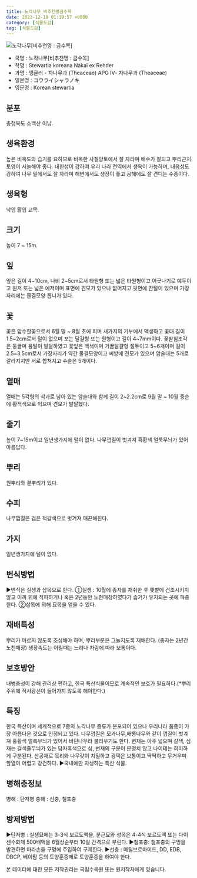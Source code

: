 ```yaml
---
title: 노각나무_비추천명금수목
date: 2023-12-19 01:19:57 +0800
category: [식물도감]
tag: [식물도감]
---
```




![노각나무[비추천명 : 금수목]](/fileUpload/plants/basic/Theaceae/Stewartia/10966/1_th2.JPG)
- 국명 : 노각나무[비추천명 : 금수목]
- 학명 : Stewartia koreana Nakai ex Rehder
- 과명 : 앵글러 - 차나무과 (Theaceae) APG Ⅳ- 차나무과 (Theaceae)
- 일본명 : コウライシャラノキ
- 영문명 : Korean stewartia


## 분포
충청북도 소백산 이남.
## 생육환경
높은 비옥도와 습기를 요하므로 비옥한 사질양토에서 잘 자라며 배수가 잘되고 뿌리근처 토양이 서늘해야 좋다. 내한성이 강하여 우리 나라 전역에서 생육이 가능하며, 내음성도 강하여 나무 밑에서도 잘 자라며 해변에서도 생장이 좋고 공해에도 잘 견디는 수종이다.
## 생육형
낙엽 활엽 교목.
## 크기
높이 7 ~ 15m.
## 잎
잎은 길이 4~10cm, 나비 2~5cm로서 타원형 또는 넓은 타원형이고 어긋나기로 예두이고 원저 또는 넓은 예저이며 표면에 견모가 있으나 없어지고 뒷면에 잔털이 있으며 가장자리에는 물결모양 톱니가 있다.
## 꽃
꽃은 암수한꽃으로서 6월 말 ~ 8월 초에 피며 새가지의 기부에서 액생하고 꽃대 길이 1.5~2cm로서 털이 없으며 포는 달걀형 또는 원형이고 길이 4~7mm이다. 꽃받침조각은 둥글며 융털이 발달하였고 꽃잎은 백색이며 거꿀달걀형 절두이고 5~6개이며 길이 2.5~3.5cm로서 가장자리가 약간 물결모양이고 씨방에 견모가 있으며 암술대는 5개로 갈라지지만 서로 합쳐지고 수술은 5개이다.
## 열매
열매는 5각형의 삭과로 남아 있는 암술대와 함께 길이 2~2.2cm로 9월 말 ~ 10월 중순에 황적색으로 익으며 견모가 발달했다.
## 줄기
높이 7~15m이고 일년생가지에 털이 없다. 나무껍질이 벗겨져 흑황색 얼룩무늬가 있어 아름답다.
## 뿌리
원뿌리와 곁뿌리가 있다.
## 수피
나무껍질은 검은 적갈색으로 벗겨져 매끈해진다.
## 가지
일년생가지에 털이 없다.
## 번식방법
▶번식은 실생과 삽목으로 한다. ①실생 : 10월에 종자를 채취한 후 햇볕에 건조시키지 않고 이끼 위에 직파하거나 혹은 2년동안 노천매장하였다가 습기가 유지되는 곳에 파종한다. ②삽목에 의해 묘목을 얻을 수 있다.
## 재배특성
뿌리가 마르지 않도록 조심해야 하며, 뿌리부분은 그늘지도록 재배한다. (종자는 2년간 노천매장) 생장속도는 어릴때는 느리나 자람에 따라 보통이다.
## 보호방안
내병충성이 강해 관리상 편하고, 한국 특산식물이므로 계속적인 보호가 필요하다.(*뿌리주위에 직사광선이 들어가지 않도록 해야한다.)
## 특징
한국 특산이며 세계적으로 7종의 노각나무 종류가 분포되어 있으나 우리나라 품종이 가장 아름다운 것으로 인정되고 있다. 나무껍질은 모과나무,배롱나무와 같이 껍질이 벗겨져 홍황색 얼룩무늬가 있어서 비단나무라 불리우기도 한다.변재는 아주 넓으며 갈색, 심재는 갈색줄무늬가 있는 담자흑색으로 심, 변재의 구분이 분명치 않고 나이테는 희미하게 구분된다. 산공재로 목리와 나무갗이 치밀하고 광택은 보통이고 딱딱하고 무거우며 할열이 어렵고 강건하다.▶국내에만 자생하는 특산 식물.
## 병해충정보
병해 : 탄저병충해 : 선충, 철포충
## 방제방법
▶탄저병 : 실생묘에는 3-3식 보르도액을, 분근묘와 성목은 4-4식 보르도액 또는 다이센수화제 500배액을 6월상순부터 10일 간격으로 부린다.▶철포충: 철포충의 구멍을 발견하면 마라손을 구멍에 주입하여 구제한다.▶선충 : 메틸브로마이드, DD, EDB, DBCP, 베이팜 등의 토양훈증제로 토양훈증을 하여야 한다.






본 데이터에 대한 모든 저작권리는 국립수목원 또는 원저작자에게 있습니다.
